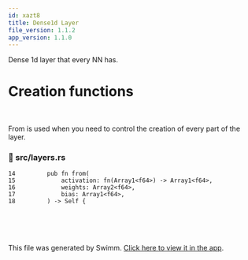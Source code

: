 ```yaml
---
id: xazt8
title: Dense1d Layer
file_version: 1.1.2
app_version: 1.1.0
---
```


Dense 1d layer that every NN has.

# Creation functions

<br/>

From is used when you need to control the creation of every part of the layer.
<!-- NOTE-swimm-snippet: the lines below link your snippet to Swimm -->
### 📄 src/layers.rs
```renderscript
14         pub fn from(
15             activation: fn(Array1<f64>) -> Array1<f64>,
16             weights: Array2<f64>,
17             bias: Array1<f64>,
18         ) -> Self {
```

<br/>

<br/>

<br/>

This file was generated by Swimm. [Click here to view it in the app](https://app.swimm.io/repos/Z2l0aHViJTNBJTNBZHVja3ktbGVhcm4lM0ElM0FKYWNrMTc0MzI=/docs/xazt8).
